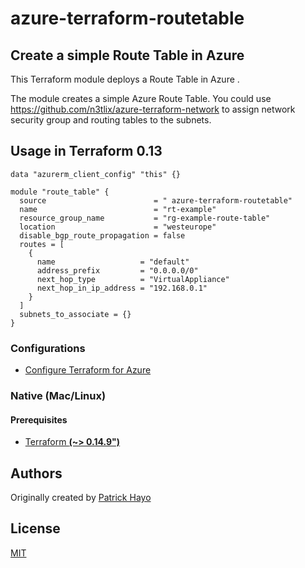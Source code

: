 # azure-terraform-routetable

## Create a simple Route Table in Azure

This Terraform module deploys a Route Table in Azure .

The module creates a simple Azure Route Table.
You could use https://github.com/n3tlix/azure-terraform-network to assign network security group and routing tables to the subnets.

## Usage in Terraform 0.13
```hcl
data "azurerm_client_config" "this" {}

module "route_table" {
  source                        = " azure-terraform-routetable"
  name                          = "rt-example"
  resource_group_name           = "rg-example-route-table"
  location                      = "westeurope"
  disable_bgp_route_propagation = false
  routes = [
    {
      name                   = "default"
      address_prefix         = "0.0.0.0/0"
      next_hop_type          = "VirtualAppliance"
      next_hop_in_ip_address = "192.168.0.1"
    }
  ]
  subnets_to_associate = {}
}
```

### Configurations

- [Configure Terraform for Azure](https://docs.microsoft.com/en-us/azure/virtual-machines/linux/terraform-install-configure)

### Native (Mac/Linux)

#### Prerequisites

- [Terraform **(~> 0.14.9")**](https://www.terraform.io/downloads.html)

## Authors

Originally created by [Patrick Hayo](http://github.com/adminph-de)

## License

[MIT](LICENSE)